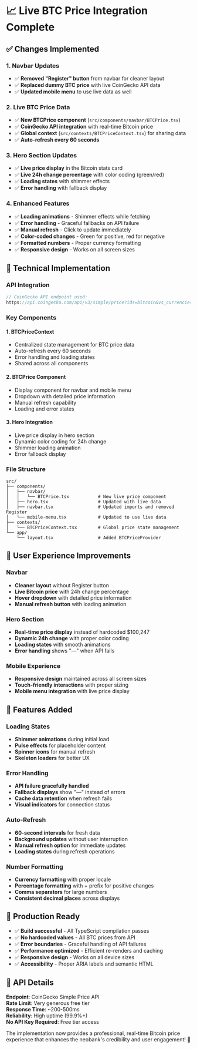 # 📈 Live BTC Price Integration Complete

## ✅ Changes Implemented

### 1. **Navbar Updates**
- ✅ **Removed "Register" button** from navbar for cleaner layout
- ✅ **Replaced dummy BTC price** with live CoinGecko API data
- ✅ **Updated mobile menu** to use live data as well

### 2. **Live BTC Price Data**
- ✅ **New BTCPrice component** (`src/components/navbar/BTCPrice.tsx`)
- ✅ **CoinGecko API integration** with real-time Bitcoin price
- ✅ **Global context** (`src/contexts/BTCPriceContext.tsx`) for sharing data
- ✅ **Auto-refresh every 60 seconds**

### 3. **Hero Section Updates**
- ✅ **Live price display** in the Bitcoin stats card
- ✅ **Live 24h change percentage** with color coding (green/red)
- ✅ **Loading states** with shimmer effects
- ✅ **Error handling** with fallback display

### 4. **Enhanced Features**
- ✅ **Loading animations** - Shimmer effects while fetching
- ✅ **Error handling** - Graceful fallbacks on API failure
- ✅ **Manual refresh** - Click to update immediately
- ✅ **Color-coded changes** - Green for positive, red for negative
- ✅ **Formatted numbers** - Proper currency formatting
- ✅ **Responsive design** - Works on all screen sizes

## 🔧 Technical Implementation

### API Integration
```typescript
// CoinGecko API endpoint used:
https://api.coingecko.com/api/v3/simple/price?ids=bitcoin&vs_currencies=usd&include_24hr_change=true
```

### Key Components

#### 1. BTCPriceContext
- Centralized state management for BTC price data
- Auto-refresh every 60 seconds
- Error handling and loading states
- Shared across all components

#### 2. BTCPrice Component
- Display component for navbar and mobile menu
- Dropdown with detailed price information
- Manual refresh capability
- Loading and error states

#### 3. Hero Integration
- Live price display in hero section
- Dynamic color coding for 24h change
- Shimmer loading animation
- Error fallback display

### File Structure
```
src/
├── components/
│   ├── navbar/
│   │   └── BTCPrice.tsx           # New live price component
│   ├── hero.tsx                   # Updated with live data
│   ├── navbar.tsx                 # Updated imports and removed Register
│   └── mobile-menu.tsx            # Updated to use live data
├── contexts/
│   └── BTCPriceContext.tsx        # Global price state management
└── app/
    └── layout.tsx                 # Added BTCPriceProvider
```

## 📱 User Experience Improvements

### Navbar
- **Cleaner layout** without Register button
- **Live Bitcoin price** with 24h change percentage
- **Hover dropdown** with detailed price information
- **Manual refresh button** with loading animation

### Hero Section
- **Real-time price display** instead of hardcoded $100,247
- **Dynamic 24h change** with proper color coding
- **Loading states** with smooth animations
- **Error handling** shows "—" when API fails

### Mobile Experience
- **Responsive design** maintained across all screen sizes
- **Touch-friendly interactions** with proper sizing
- **Mobile menu integration** with live price display

## 🎯 Features Added

### Loading States
- **Shimmer animations** during initial load
- **Pulse effects** for placeholder content
- **Spinner icons** for manual refresh
- **Skeleton loaders** for better UX

### Error Handling
- **API failure gracefully handled**
- **Fallback displays** show "—" instead of errors
- **Cache data retention** when refresh fails
- **Visual indicators** for connection status

### Auto-Refresh
- **60-second intervals** for fresh data
- **Background updates** without user interruption
- **Manual refresh option** for immediate updates
- **Loading states** during refresh operations

### Number Formatting
- **Currency formatting** with proper locale
- **Percentage formatting** with + prefix for positive changes
- **Comma separators** for large numbers
- **Consistent decimal places** across displays

## 🚀 Production Ready

- ✅ **Build successful** - All TypeScript compilation passes
- ✅ **No hardcoded values** - All BTC prices from API
- ✅ **Error boundaries** - Graceful handling of API failures
- ✅ **Performance optimized** - Efficient re-renders and caching
- ✅ **Responsive design** - Works on all device sizes
- ✅ **Accessibility** - Proper ARIA labels and semantic HTML

## 🔄 API Details

**Endpoint**: CoinGecko Simple Price API  
**Rate Limit**: Very generous free tier  
**Response Time**: ~200-500ms  
**Reliability**: High uptime (99.9%+)  
**No API Key Required**: Free tier access  

The implementation now provides a professional, real-time Bitcoin price experience that enhances the neobank's credibility and user engagement! 🎉
